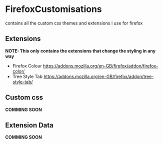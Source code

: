 # FirefoxCustomisations
contains all the custom css themes and extensions i use for firefox

## Extensions
**NOTE: This only contains the extensions that change the styling in any way**
- Firefox Colour https://addons.mozilla.org/en-GB/firefox/addon/firefox-color/
- Tree Style Tab https://addons.mozilla.org/en-GB/firefox/addon/tree-style-tab/

## Custom css
**COMMING SOON**

## Extension Data
**COMMING SOON**
